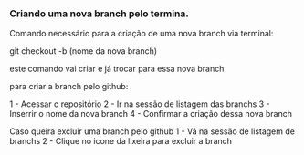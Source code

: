 ### Criando uma nova branch pelo termina.

Comando necessário para a criação de uma nova branch via terminal:

git checkout -b (nome da nova branch)

este comando vai criar e já trocar para essa nova branch

para criar a branch pelo github:

1 - Acessar o repositório
2 - Ir na sessão de listagem das branchs
3 - Inserrir o nome da nova branch
4 - Confirmar a criação dessa nova branch

Caso queira excluir uma branch pelo github
1 - Vá na sessão de listagem de branchs
2 - Clique no icone da lixeira para excluir a branch
